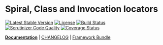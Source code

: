 Spiral, Class and Invocation locators
================================
[![Latest Stable Version](https://poser.pugx.org/spiral/tokenizer/v/stable)](https://packagist.org/packages/spiral/tokenizer) 
[![License](https://poser.pugx.org/spiral/tokenizer/license)](https://packagist.org/packages/spiral/tokenizer)
[![Build Status](https://travis-ci.org/spiral/tokenizer.svg?branch=master)](https://travis-ci.org/spiral/tokenizer)
[![Scrutinizer Code Quality](https://scrutinizer-ci.com/g/spiral/tokenizer/badges/quality-score.png?b=master)](https://scrutinizer-ci.com/g/spiral/tokenizer/?branch=master)
[![Coverage Status](https://coveralls.io/repos/github/spiral/tokenizer/badge.svg?branch=master)](https://coveralls.io/github/spiral/tokenizer?branch=master)

<b>[Documentation](http://spiral-framework.com/guide)</b> | [CHANGELOG](/CHANGELOG.md) | [Framework Bundle](https://github.com/spiral/spiral)